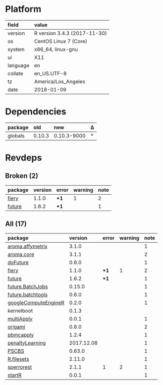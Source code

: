 # Platform

|field    |value                        |
|:--------|:----------------------------|
|version  |R version 3.4.3 (2017-11-30) |
|os       |CentOS Linux 7 (Core)        |
|system   |x86_64, linux-gnu            |
|ui       |X11                          |
|language |en                           |
|collate  |en_US.UTF-8                  |
|tz       |America/Los_Angeles          |
|date     |2018-01-09                   |

# Dependencies

|package |old    |new         |Δ  |
|:-------|:------|:-----------|:--|
|globals |0.10.3 |0.10.3-9000 |*  |

# Revdeps

## Broken (2)

|package                      |version |error  |warning |note |
|:----------------------------|:-------|:------|:-------|:----|
|[fiery](problems.md#fiery)   |1.1.0   |__+1__ |1       |2    |
|[future](problems.md#future) |1.6.2   |__+1__ |        |1    |

## All (17)

|package                                                  |version    |error  |warning |note |
|:--------------------------------------------------------|:----------|:------|:-------|:----|
|[aroma.affymetrix](problems.md#aromaaffymetrix)          |3.1.0      |       |        |1    |
|[aroma.core](problems.md#aromacore)                      |3.1.1      |       |        |2    |
|[doFuture](problems.md#dofuture)                         |0.6.0      |       |        |1    |
|[fiery](problems.md#fiery)                               |1.1.0      |__+1__ |1       |2    |
|[future](problems.md#future)                             |1.6.2      |__+1__ |        |1    |
|[future.BatchJobs](problems.md#futurebatchjobs)          |0.15.0     |       |        |1    |
|[future.batchtools](problems.md#futurebatchtools)        |0.6.0      |       |        |1    |
|[googleComputeEngineR](problems.md#googlecomputeenginer) |0.2.0      |       |        |1    |
|kernelboot                                               |0.1.3      |       |        |     |
|[multiApply](problems.md#multiapply)                     |0.0.1      |       |        |1    |
|[origami](problems.md#origami)                           |0.8.0      |       |        |2    |
|[pbmcapply](problems.md#pbmcapply)                       |1.2.4      |       |        |1    |
|[penaltyLearning](problems.md#penaltylearning)           |2017.12.08 |       |        |1    |
|[PSCBS](problems.md#pscbs)                               |0.63.0     |       |        |1    |
|[R.filesets](problems.md#rfilesets)                      |2.11.0     |       |        |1    |
|[sperrorest](problems.md#sperrorest)                     |2.1.1      |1      |2       |1    |
|[startR](problems.md#startr)                             |0.0.1      |       |        |1    |

